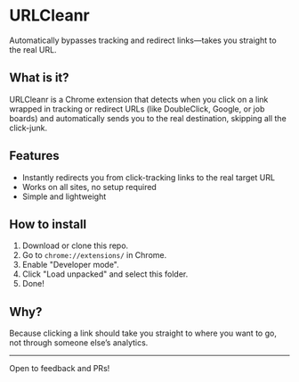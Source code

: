 # URLCleanr

Automatically bypasses tracking and redirect links—takes you straight to the real URL.

## What is it?
URLCleanr is a Chrome extension that detects when you click on a link wrapped in tracking or redirect URLs (like DoubleClick, Google, or job boards) and automatically sends you to the real destination, skipping all the click-junk.

## Features
- Instantly redirects you from click-tracking links to the real target URL
- Works on all sites, no setup required
- Simple and lightweight

## How to install
1. Download or clone this repo.
2. Go to `chrome://extensions/` in Chrome.
3. Enable "Developer mode".
4. Click "Load unpacked" and select this folder.
5. Done!

## Why?
Because clicking a link should take you straight to where you want to go, not through someone else’s analytics.

---

Open to feedback and PRs!
